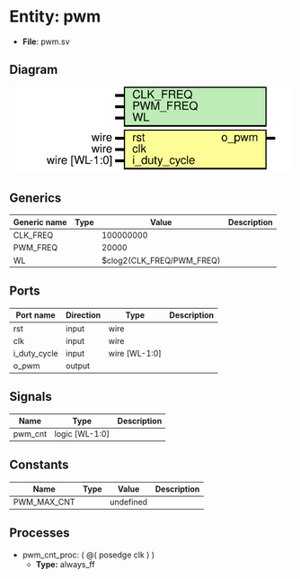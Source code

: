 # Entity: pwm 

- **File**: pwm.sv
## Diagram

![Diagram](pwm.svg "Diagram")
## Generics

| Generic name | Type | Value                     | Description |
| ------------ | ---- | ------------------------- | ----------- |
| CLK_FREQ     |      | 100000000                 |             |
| PWM_FREQ     |      | 20000                     |             |
| WL           |      | $clog2(CLK_FREQ/PWM_FREQ) |             |
## Ports

| Port name    | Direction | Type           | Description |
| ------------ | --------- | -------------- | ----------- |
| rst          | input     | wire           |             |
| clk          | input     | wire           |             |
| i_duty_cycle | input     | wire  [WL-1:0] |             |
| o_pwm        | output    |                |             |
## Signals

| Name    | Type           | Description |
| ------- | -------------- | ----------- |
| pwm_cnt | logic [WL-1:0] |             |
## Constants

| Name        | Type | Value     | Description |
| ----------- | ---- | --------- | ----------- |
| PWM_MAX_CNT |      | undefined |             |
## Processes
- pwm_cnt_proc: ( @( posedge clk ) )
  - **Type:** always_ff

